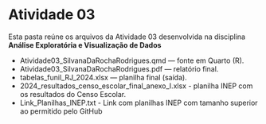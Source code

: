 # Atividade 03

Esta pasta reúne os arquivos da Atividade 03 desenvolvida na disciplina **Análise Exploratória e Visualização de Dados**

- Atividade03_SilvanaDaRochaRodrigues.qmd — fonte em Quarto (R).
- Atividade03_SilvanaDaRochaRodrigues.pdf — relatório final.
- tabelas_funil_RJ_2024.xlsx — planilha final (saída).
- 2024_resultados_censo_escolar_final_anexo_I.xlsx - planilha INEP com os resultados do Censo Escolar.
- Link_Planilhas_INEP.txt - Link com planilhas INEP com tamanho superior ao permitido pelo GitHub
